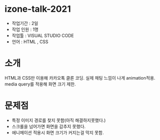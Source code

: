 # izone-talk-2021
- 작업기간 : 2일
- 작업 인원 : 1명
- 작업툴 : VISUAL STUDIO CODE
- 언어 : HTML , CSS





# 소개
HTML과 CSS만 이용해 카카오톡 클론 코딩.
실제 채팅 느낌이 나게 animation적용.
media query를 적용해 화면 크기 제한.




# 문제점
- 특정 이미지 경로를 찾지 못함(아직 해결하지못했다.)
- 스크롤을 넘어가면 화면을 감추지 못했다.
- 에니메이션 적용시 화면 크기가 커지는걸 막지 못함.

